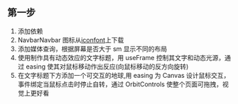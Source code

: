 ## 第一步

1. 添加依赖
2. NavbarNavbar 图标从[iconfont](https://www.iconfont.cn/)上下载
3. 添加媒体查询，根据屏幕是否大于 sm 显示不同的布局
4. 使用<Canvas>制作具有动态效应的文字标题，用 useFrame 控制其文字和动态光源，通过 easing 使其对鼠标移动作出反应(向鼠标移动的反方向旋转)
5. 在文字标题下方添加一个可交互的地球,用 easing 为 Canvas 设计鼠标交互，事件绑定当鼠标点击时停止自转，通过 OrbitControls 使整个页面可拖拽，视觉上更好看
